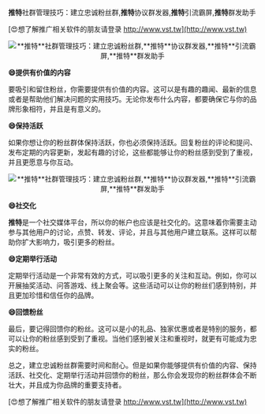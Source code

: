 **推特**社群管理技巧：建立忠诚粉丝群,**推特**协议群发器,**推特**引流霸屏,**推特**群发助手

[😍想了解推广相关软件的朋友请登录 http://www.vst.tw](http://www.vst.tw)

 <center><img src="https://vst.tw/MP4/tuiguang/png/5.png" alt="**推特**社群管理技巧：建立忠诚粉丝群,**推特**协议群发器,**推特**引流霸屏,**推特**群发助手"></center>

**😄提供有价值的内容**

要吸引和留住粉丝，你需要提供有价值的内容。这可以是有趣的趣闻、最新的信息或者是帮助他们解决问题的实用技巧。无论你发布什么内容，都要确保它与你的品牌形象相符，并且是有意义的。

**😄保持活跃**

如果你想让你的粉丝群体保持活跃，你也必须保持活跃。回复粉丝的评论和提问、发布定期的内容更新，发起有趣的讨论，这些都能够让你的粉丝感到受到了重视，并且更愿意与你互动。

 <center><img src="https://vst.tw/MP4/tuiguang/png/2.png" alt="**推特**社群管理技巧：建立忠诚粉丝群,**推特**协议群发器,**推特**引流霸屏,**推特**群发助手"></center>

**😄社交化**

**推特**是一个社交媒体平台，所以你的帐户也应该是社交化的。这意味着你需要主动参与其他用户的讨论，点赞、转发、评论，并且与其他用户建立联系。这样可以帮助你扩大影响力，吸引更多的粉丝。

**😄定期举行活动**

定期举行活动是一个非常有效的方式，可以吸引更多的关注和互动。例如，你可以开展抽奖活动、问答游戏、线上聚会等。这些活动可以让你的粉丝们感到特别，并且更加珍惜和信任你的品牌。

**😄回馈粉丝**

最后，要记得回馈你的粉丝。这可以是小的礼品、独家优惠或者是特别的服务，都可以让你的粉丝感到受到了重视。当他们感到被关注和重视时，就更有可能成为忠实的粉丝。

总之，建立忠诚粉丝群需要时间和耐心。但是如果你能够提供有价值的内容、保持活跃、社交化、定期举行活动并回馈你的粉丝，那么你会发现你的粉丝群体会不断壮大，并且成为你品牌的重要支持者。

[😍想了解推广相关软件的朋友请登录 http://www.vst.tw](http://www.vst.tw)



